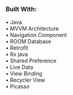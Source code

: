 ### Built With:
• Java <br />
• MVVM Architecture <br />
• Navigation Component <br />
• ROOM Database <br />
• Retrofit <br />
• Rx java<br />
• Shared Preference <br />
• Live Data <br />
• View Binding <br />
• Recycler View  <br />
• Picasso <br />

